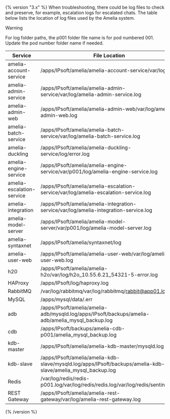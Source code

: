 {% version "3.x" %}
When troubleshooting, there could be log files to check and preserve, for example, escalation logs for escalated chats. The table below lists the location of log files used by the Amelia system.
> [!warning]  
>
> For log folder paths, the p001 folder file name is for pod numbered 001. Update the pod number folder name if needed.


| Service | File Location |
| ----|----|
| amelia-account-service | /apps/IPsoft/amelia/amelia-account-service/var/log |
| amelia-admin-service | /apps/IPsoft/amelia/amelia-admin-service/var/log/amelia-admin-service.log |
| amelia-admin-web | /apps/IPsoft/amelia/amelia-admin-web/var/log/amelia-admin-web.log |
| amelia-batch-service | /apps/IPsoft/amelia/amelia-batch-service/var/log/amelia-batch-service.log |
| amelia-duckling | /apps/IPsoft/amelia/amelia-duckling-service/log/error.log |
| amelia-engine-service | /apps/IPsoft/amelia/amelia-engine-service/var/p001/log/amelia-engine-service.log |
| amelia-escalation-service | /apps/IPsoft/amelia/amelia-escalation-service/var/log/amelia-escalation-service.log |
| amelia-integration | /apps/IPsoft/amelia/amelia-integration-service/var/log/amelia-integration-service.log |
| amelia-model-server | /apps/IPsoft/amelia/amelia-model-server/var/p001/log/amelia-model-server.log |
| amelia-syntaxnet | /apps/IPsoft/amelia/syntaxnet/log |
| amelia-user-web | /apps/IPsoft/amelia/amelia-user-web/var/log/amelia-user-web.log |
| h20 | /apps/IPsoft/amelia/amelia-h2o/var/log/h2o_10.55.6.21_54321-5-error.log |
| HAProxy | /apps/IPsoft/log/haproxy.log |
| RabbitMQ | /var/log/rabbitmq/var/log/rabbitmq/rabbit@app01.log |
| MySQL | /apps/mysql/data/<fqdn>.err |
| adb | /apps/IPsoft/amelia/amelia-adb/mysqld.log/apps/IPsoft/backups/amelia-adb/amelia_mysql_backup.log |
| cdb | /apps/IPsoft/backups/amelia-cdb-p001/amelia_mysql_backup.log |
| kdb-master | /apps/IPsoft/amelia/amelia-kdb-master/mysqld.log |
| kdb-slave | /apps/IPsoft/amelia/amelia-kdb-slave/mysqld.log/apps/IPsoft/backups/amelia-kdb-slave/amelia_mysql_backup.log |
| Redis | /var/log/redis/redis-p001.log/var/log/redis/redis.log/var/log/redis/sentinel.log |
| REST Gateway | /apps/IPsoft/amelia/amelia-rest-gateway/var/log/amelia-rest-gateway.log |

{% /version %}

